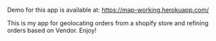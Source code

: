 Demo for this app is available at: https://map-working.herokuapp.com/

This is my app for geolocating orders from a shopify store and refining orders based on Vendor. Enjoy!
